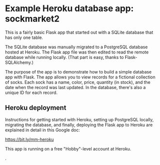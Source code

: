 # Example Heroku database app: sockmarket2

This is a fairly basic Flask app that started out with a SQLite database that has only one table.

The SQLite database was manually migrated to a PostgreSQL database hosted at Heroku. The Flask app file was then edited to read the remote database while running locally. (That part is easy, thanks to Flask-SQLAlchemy.)

The purpose of the app is to demonstrate how to build a simple database app with Flask. The app allows you to view records for a fictional collection of socks. Each sock has a name, color, price, quantity (in stock), and the date when the record was last updated. In the database, there's also a unique ID for each record.

## Heroku deployment

Instructions for getting started with Heroku, setting up PostgreSQL locally, migrating the database, and finally, deploying the Flask app to Heroku are explained in detail in this Google doc:

https://bit.ly/mm-heroku

This app is running on a free "Hobby"-level account at Heroku.

.
